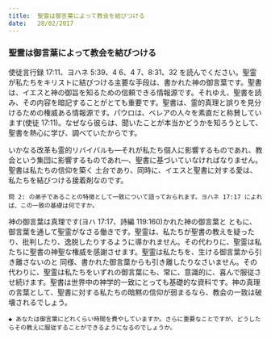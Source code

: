 ```yaml
---
title:  聖霊は御言葉によって教会を結びつける
date:   28/02/2017
---
```


### 聖霊は御言葉によって教会を結びつける

 使徒言行録 17:11、ヨハネ 5:39、4 6、4 7、8:31、32 を読んでください。聖霊が私たちをキリストに結びつける主要な手段は、書かれた神の御言葉です。聖書は、イエスと神の御旨を知るための信頼できる情報源です。それゆえ、聖書を読み、その内容を暗記することがとても重要です。聖書は、霊的真理と誤りを見分けるための権威ある情報源です。パウロは、ベレアの人々を素直だと称賛しています(使徒 17:11)。なぜなら彼らは、聞いたことが本当かどうかを知ろうとして、聖書を熱心に学び、調べていたからです。

 いかなる改革も霊的リバイバルも―それが私たち個人に影響するものであれ、教会という集団に影響するものであれ―、聖書に基づいていなければなりません。聖書は私たちの信仰を築く 土台であり、同時に、イエスと聖書に対する愛は、私たちを結びつける接着剤なのです。

`問 2: の弟子であることの特徴として一致について語っておられます。ヨハネ 17:17 によれば、この一致の基礎は何ですか。`

 神の御言葉は真理です(ヨハ 17:17、詩編 119:160)かれた神の御言葉と ともに、御言葉を通して聖霊がなさる働きです。聖霊は、私たちが聖書の教えを疑ったり、批判したり、逸脱したりするように導かれません。その代わりに、聖霊は私たちに聖書の神聖な権威を感謝させます。聖霊は私たちを、生ける御言葉から引き離さないのと 同様、書かれた御言葉からも引き離したりなさいません。その代わりに、聖霊は私たちをいずれの御言葉にも、常に、意識的に、喜んで服従させ続けます。聖書は世界中の神学的一致にとっても基礎的な資料です。神の真理の言葉として、聖書に対する私たちの暗黙の信仰が弱まるなら、教会の一致は破壊されるでしょう。

`◆ あなたは御言葉にどれくらい時間を費やしていますか。さらに重要なことですが、どうしたらその教えに服従することができるようになるのでしょうか。`
